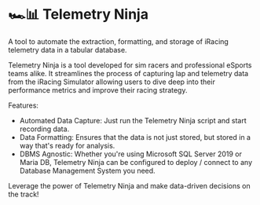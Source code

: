 # 🏎️📊 Telemetry Ninja
A tool to automate the extraction, formatting, and storage of  iRacing telemetry data in a tabular database.

Telemetry Ninja is a tool developed for sim racers and professional eSports teams alike. It streamlines the process of capturing lap and telemetry data from the iRacing Simulator allowing users to dive deep into their performance metrics and improve their racing strategy.

Features:

- Automated Data Capture: Just run the Telemetry Ninja script and start recording data.
- Data Formatting: Ensures that the data is not just stored, but stored in a way that's ready for analysis.
- DBMS Agnostic: Whether you're using Microsoft SQL Server 2019 or Maria DB, Telemetry Ninja can be configured to deploy / connect to any Database Management System you need.


Leverage the power of Telemetry Ninja and make data-driven decisions on the track!
